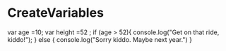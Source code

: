 # CreateVariables

var age =10; 
var height =52 ;
if (age > 52){
console.log("Get on that ride, kiddo!");
}
else {
console.log("Sorry kiddo. Maybe next year.")
}
